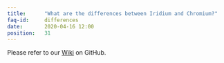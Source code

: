 ```yaml
---
title:		"What are the differences between Iridium and Chromium?"
faq-id:		differences
date:		2020-04-16 12:00
position:	31
---
```

Please refer to our [Wiki](https://github.com/iridium-browser/tracker/wiki "Differences between Iridium and Chromium") on GitHub.